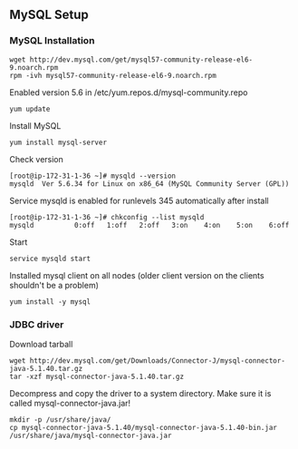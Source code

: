 ## MySQL Setup

### MySQL Installation

```
wget http://dev.mysql.com/get/mysql57-community-release-el6-9.noarch.rpm
rpm -ivh mysql57-community-release-el6-9.noarch.rpm
```

Enabled version 5.6 in /etc/yum.repos.d/mysql-community.repo

```
yum update
```
Install MySQL

```
yum install mysql-server
```
Check version

```
[root@ip-172-31-1-36 ~]# mysqld --version
mysqld  Ver 5.6.34 for Linux on x86_64 (MySQL Community Server (GPL))
```

Service mysqld is enabled for runlevels 345 automatically after install
```
[root@ip-172-31-1-36 ~]# chkconfig --list mysqld
mysqld          0:off   1:off   2:off   3:on    4:on    5:on    6:off
```

Start
```
service mysqld start
```

Installed mysql client on all nodes (older client version on the clients shouldn't be a problem)

```
yum install -y mysql
```

### JDBC driver

Download tarball

```
wget http://dev.mysql.com/get/Downloads/Connector-J/mysql-connector-java-5.1.40.tar.gz
tar -xzf mysql-connector-java-5.1.40.tar.gz
```
Decompress and copy the driver to a system directory.
Make sure it is called mysql-connector-java.jar!

```
mkdir -p /usr/share/java/
cp mysql-connector-java-5.1.40/mysql-connector-java-5.1.40-bin.jar /usr/share/java/mysql-connector-java.jar
```



